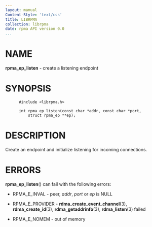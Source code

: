 ```yaml
---
layout: manual
Content-Style: 'text/css'
title: LIBRPMA
collection: librpma
date: rpma API version 0.0
...
```


[comment]: <> (SPDX-License-Identifier: BSD-3-Clause)
[comment]: <> (Copyright 2020, Intel Corporation)

NAME
====

**rpma\_ep\_listen** - create a listening endpoint

SYNOPSIS
========

          #include <librpma.h>

          int rpma_ep_listen(const char *addr, const char *port,
              struct rpma_ep **ep);

DESCRIPTION
===========

Create an endpoint and initialize listening for incoming connections.

ERRORS
======

**rpma\_ep\_listen**() can fail with the following errors:

-   RPMA\_E\_INVAL - peer, *addr*, *port* or *ep* is NULL

-   RPMA\_E\_PROVIDER - **rdma\_create\_event\_channel**(3),
    **rdma\_create\_id**(3), **rdma\_getaddrinfo**(3),
    **rdma\_listen**(3) failed

-   RPMA\_E\_NOMEM - out of memory
